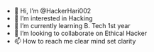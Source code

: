 - 👋 Hi, I’m @HackerHari002
- 👀 I’m interested in Hacking
- 🌱 I’m currently learning B. Tech 1st year
- 💞️ I’m looking to collaborate on Ethical Hacker
- 📫 How to reach me clear mind set clarity

<!---
HackerHari002/HackerHari002 is a ✨ special ✨ repository because its `README.md` (this file) appears on your GitHub profile.
You can click the Preview link to take a look at your changes.
--->
